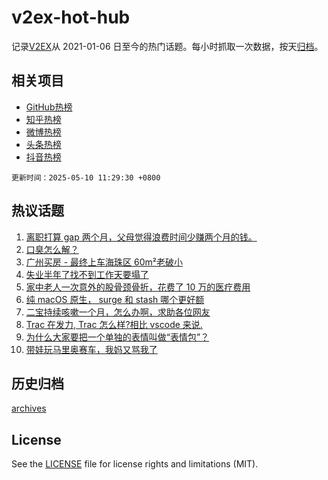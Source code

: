 # v2ex-hot-hub

 记录[V2EX](https://www.v2ex.com/)从 2021-01-06 日至今的热门话题。每小时抓取一次数据，按天[归档](archives)。
 
 ## 相关项目

- [GitHub热榜](https://github.com/it985/github-hot-hub)
- [知乎热榜](https://github.com/it985/zhihu-hot-hub)
- [微博热榜](https://github.com/it985/weibo-hot-hub)
- [头条热榜](https://github.com/it985/toutiao-hot-hub)
- [抖音热榜](https://github.com/it985/douyin-hot-hub)


 `更新时间：2025-05-10 11:29:30 +0800`

## 热议话题

1. [离职打算 gap 两个月，父母觉得浪费时间少赚两个月的钱。](https://www.v2ex.com/t/1130723)
1. [口臭怎么解？](https://www.v2ex.com/t/1130654)
1. [广州买房 - 最终上车海珠区 60m²老破小](https://www.v2ex.com/t/1130694)
1. [失业半年了找不到工作天要塌了](https://www.v2ex.com/t/1130681)
1. [家中老人一次意外的股骨颈骨折，花费了 10 万的医疗费用](https://www.v2ex.com/t/1130697)
1. [纯 macOS 原生， surge 和 stash 哪个更好额](https://www.v2ex.com/t/1130658)
1. [二宝持续咳嗽一个月，怎么办啊，求助各位网友](https://www.v2ex.com/t/1130809)
1. [Trac 在发力, Trac 怎么样?相比 vscode 来说.](https://www.v2ex.com/t/1130636)
1. [为什么大家要把一个单独的表情叫做“表情包”？](https://www.v2ex.com/t/1130641)
1. [带娃玩马里奥赛车，我妈又骂我了](https://www.v2ex.com/t/1130683)

## 历史归档

[archives](archives)

## License

See the [LICENSE](LICENSE) file for license rights and limitations (MIT).
